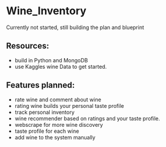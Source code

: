 # Wine_Inventory
Currently not started, still building the plan and blueprint

## Resources:
- build in Python and MongoDB
- use Kaggles wine Data to get started. 

## Features planned:
- rate wine and comment about wine
- rating wine builds your personal taste profile
- track personal inventory
- wine recommender based on ratings and your taste profile.
- webscrape for more wine discovery
- taste profile for each wine
- add wine to the system manually
